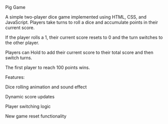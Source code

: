 Pig Game

A simple two-player dice game implemented using HTML, CSS, and JavaScript.
Players take turns to roll a dice and accumulate points in their current score.

If the player rolls a 1, their current score resets to 0 and the turn switches to the other player.

Players can Hold to add their current score to their total score and then switch turns.

The first player to reach 100 points wins.

Features:

Dice rolling animation and sound effect

Dynamic score updates

Player switching logic

New game reset functionality
